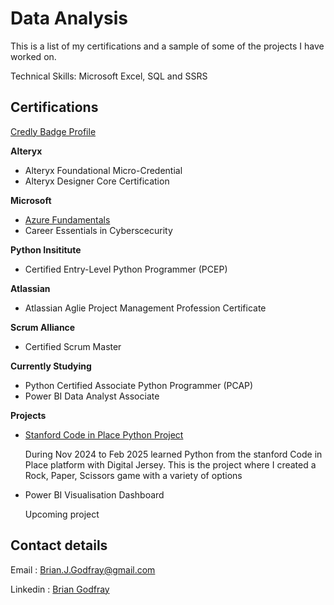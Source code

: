 # Data Analysis

This is a list of my certifications and a sample of some of the projects I have worked on.

Technical Skills: Microsoft Excel, SQL and SSRS

## Certifications 
[Credly Badge Profile](https://www.credly.com/users/brian-godfray)

**Alteryx**
- Alteryx Foundational Micro-Credential
- Alteryx Designer Core Certification

**Microsoft**
- [Azure Fundamentals](https://learn.microsoft.com/api/credentials/share/en-us/BrianGodfray-5035/E15D08D1DA82164E?sharingId=43A4B58B5C4BA066)
- Career Essentials in Cyberscecurity

**Python Insititute**
- Certified Entry-Level Python Programmer (PCEP)

**Atlassian**
- Atlassian Aglie Project Management Profession Certificate

**Scrum Alliance**
- Certified Scrum Master
  
**Currently Studying**
- Python Certified Associate Python Programmer (PCAP)
- Power BI Data Analyst Associate

**Projects**
- [Stanford Code in Place Python Project](https://github.com/bgodfray/Rock_paper_scissors_python)
  
  During Nov 2024 to Feb 2025 learned Python from the stanford Code in Place platform with Digital Jersey.
  This is the project where I created a Rock, Paper, Scissors game with a variety of options
- Power BI Visualisation Dashboard
  
  Upcoming project

## Contact details
Email : [Brian.J.Godfray@gmail.com](mailto:brian.j.godfray+data@gmail.com)

Linkedin : [Brian Godfray](https://www.linkedin.com/in/brian-godfray-115743b2/)

